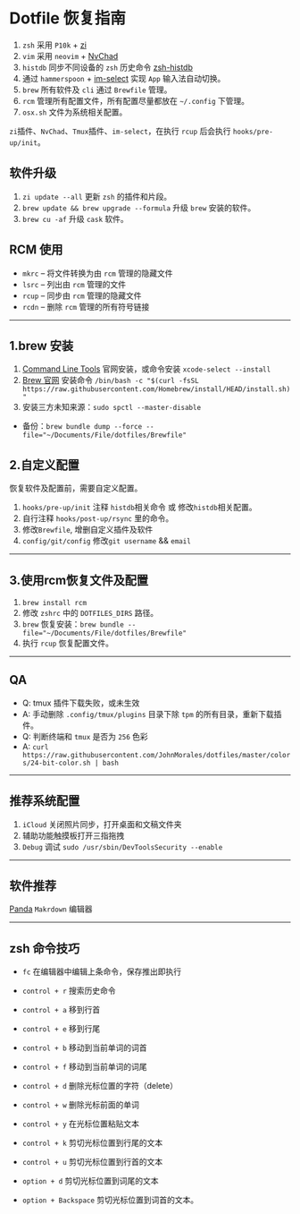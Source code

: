 # Dotfile 恢复指南

1. `zsh` 采用 `P10k` + [zi](https://wiki.zshell.dev/zh-Hans/)
2. `vim` 采用 `neovim` + [NvChad](https://nvchad.com)
5. `histdb` 同步不同设备的 `zsh` 历史命令 [zsh-histdb](https://github.com/larkery/zsh-histdb)
3. 通过 `hammerspoon` + [im-select](https://github.com/daipeihust/im-select/tree/master/im-select-mac/out) 实现 `App` 输入法自动切换。
4. `brew` 所有软件及 `cli` 通过 `Brewfile` 管理。
5. `rcm` 管理所有配置文件，所有配置尽量都放在 `~/.config` 下管理。
6. `osx.sh` 文件为系统相关配置。

`zi`插件、`NvChad`、`Tmux`插件、`im-select`，在执行 `rcup` 后会执行 `hooks/pre-up/init`。

## 软件升级

1. `zi update --all` 更新 `zsh` 的插件和片段。
2. `brew update && brew upgrade --formula` 升级 `brew` 安装的软件。
3. `brew cu -af` 升级 `cask` 软件。

## RCM 使用

- `mkrc` – 将文件转换为由 `rcm` 管理的隐藏文件
- `lsrc` – 列出由 `rcm` 管理的文件
- `rcup` – 同步由 `rcm` 管理的隐藏文件
- `rcdn` – 删除 `rcm`  管理的所有符号链接
---

## 1.brew 安装

1. [Command Line Tools](https://developer.apple.com/download/all/?q=Command) 官网安装，或命令安装 `xcode-select --install`
2. [Brew 官网](https://brew.sh/index_zh-cn) 安装命令 `/bin/bash -c "$(curl -fsSL https://raw.githubusercontent.com/Homebrew/install/HEAD/install.sh)"`
3. 安装三方未知来源：`sudo spctl --master-disable`

* 备份：`brew bundle dump --force --file="~/Documents/File/dotfiles/Brewfile"`

## 2.自定义配置

恢复软件及配置前，需要自定义配置。

1. `hooks/pre-up/init` 注释 `histdb`相关命令 或 修改`histdb`相关配置。
2. 自行注释 `hooks/post-up/rsync` 里的命令。
3. 修改`Brewfile`, 增删自定义插件及软件
4. `config/git/config` 修改`git username` && `email`
---


## 3.使用rcm恢复文件及配置
1. `brew install rcm`
2. 修改 `zshrc` 中的 `DOTFILES_DIRS` 路径。
3. `brew` 恢复安装：`brew bundle --file="~/Documents/File/dotfiles/Brewfile"`
4. 执行 `rcup` 恢复配置文件。

---

## QA
* Q: tmux 插件下载失败，或未生效
* A: 手动删除 `.config/tmux/plugins` 目录下除 `tpm` 的所有目录，重新下载插件。
* Q: 判断终端和 `tmux` 是否为 `256` 色彩
* A: `curl https://raw.githubusercontent.com/JohnMorales/dotfiles/master/colors/24-bit-color.sh | bash`
---

## 推荐系统配置

1. `iCloud` 关闭照片同步，打开桌面和文稿文件夹
2. 辅助功能触摸板打开三指拖拽
3. `Debug` 调试 `sudo /usr/sbin/DevToolsSecurity --enable`
---

## 软件推荐
[Panda](https://bear.app/cn/alpha/) `Makrdown` 编辑器

---

## zsh 命令技巧

* `fc` 在编辑器中编辑上条命令，保存推出即执行

* `control + r` 搜索历史命令
* `control + a` 移到行首
* `control + e` 移到行尾
* `control + b` 移动到当前单词的词首
* `control + f` 移动到当前单词的词尾
* `control + d` 删除光标位置的字符（delete）
* `control + w` 删除光标前面的单词
* `control + y` 在光标位置粘贴文本
* `control + k` 剪切光标位置到行尾的文本
* `control + u` 剪切光标位置到行首的文本
* `option + d` 剪切光标位置到词尾的文本
* `option + Backspace` 剪切光标位置到词首的文本。
